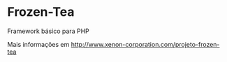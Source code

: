 Frozen-Tea
==========

Framework básico para PHP

Mais informações em http://www.xenon-corporation.com/projeto-frozen-tea
